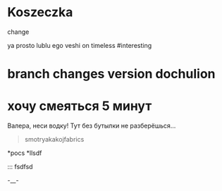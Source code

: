# Koszeczka

change


ya prosto lublu ego veshi
on timeless #interesting


branch changes version dochulion
===

хочу смеяться 5 минут
===

Валера, неси водку! Тут без бутылки не разберёшься...
> smotryakakojfabrics

*pocs
*llsdf

::: fsdfsd 

-__-
